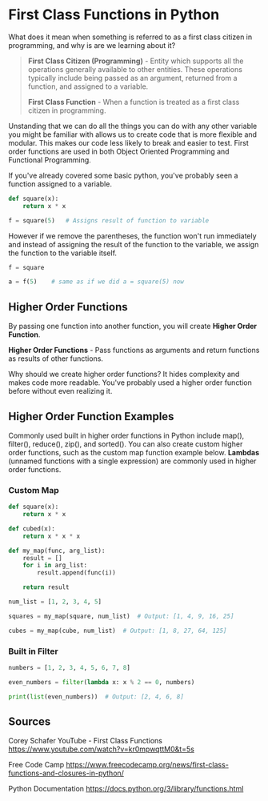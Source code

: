 # First Class Functions in Python

What does it mean when something is referred to as a first class citizen in programming, and why is are we learning about it?

> **First Class Citizen (Programming)** - Entity which supports all the operations generally available to other entities. These operations typically include being passed as an argument, returned from a function, and assigned to a variable.
>  
> **First Class Function** - When a function is treated as a first class citizen in programming.

Unstanding that we can do all the things you can do with any other variable you might be familiar with allows us to create code that is more flexible and modular. This makes our code less likely to break and easier to test. First order functions are used in both Object Oriented Programming and Functional Programming.

If you've already covered some basic python, you've probably seen a function assigned to a variable.

```python
def square(x):
    return x * x

f = square(5)   # Assigns result of function to variable
```

However if we remove the parentheses, the function won't run immediately and instead of assigning the result of the function to the variable, we assign the function to the variable itself.

```python
f = square

a = f(5)    # same as if we did a = square(5) now
```

## Higher Order Functions

By passing one function into another function, you will create **Higher Order Function**.

**Higher Order Functions** - Pass functions as arguments and return functions as results of other functions.

Why should we create higher order functions? It hides complexity and makes code more readable. You've probably used a higher order function before without even realizing it.

## Higher Order Function Examples

Commonly used built in higher order functions in Python include map(), filter(), reduce(), zip(), and sorted(). You can also create custom higher order functions, such as the custom map function example below. **Lambdas** (unnamed functions with a single expression) are commonly used in higher order functions.

### Custom Map

```python
def square(x):
    return x * x

def cubed(x):
    return x * x * x

def my_map(func, arg_list):
    result = []
    for i in arg_list:
        result.append(func(i))

    return result

num_list = [1, 2, 3, 4, 5]

squares = my_map(square, num_list)  # Output: [1, 4, 9, 16, 25]

cubes = my_map(cube, num_list)  # Output: [1, 8, 27, 64, 125]
```

### Built in Filter

```python
numbers = [1, 2, 3, 4, 5, 6, 7, 8]

even_numbers = filter(lambda x: x % 2 == 0, numbers)

print(list(even_numbers))  # Output: [2, 4, 6, 8]
```

## Sources

Corey Schafer YouTube - First Class Functions
https://www.youtube.com/watch?v=kr0mpwqttM0&t=5s

Free Code Camp
https://www.freecodecamp.org/news/first-class-functions-and-closures-in-python/

Python Documentation
https://docs.python.org/3/library/functions.html
